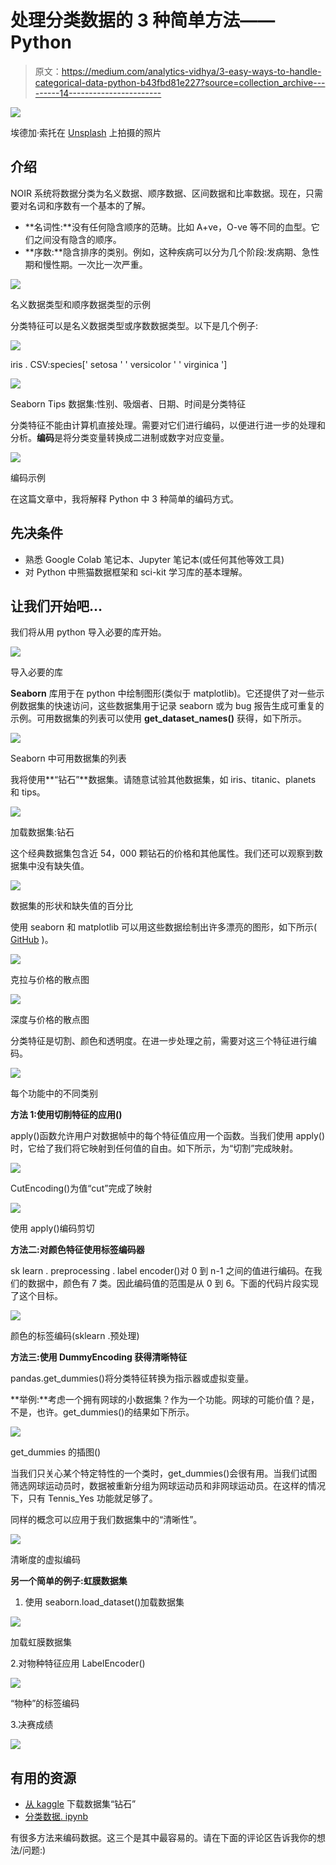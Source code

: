 # 处理分类数据的 3 种简单方法——Python

> 原文：<https://medium.com/analytics-vidhya/3-easy-ways-to-handle-categorical-data-python-b43fbd81e227?source=collection_archive---------14----------------------->

![](img/c6bdc7f65fe2ecdc01326b5e77597068.png)

埃德加·索托在 [Unsplash](https://unsplash.com?utm_source=medium&utm_medium=referral) 上拍摄的照片

## 介绍

NOIR 系统将数据分类为名义数据、顺序数据、区间数据和比率数据。现在，只需要对名词和序数有一个基本的了解。

*   **名词性:**没有任何隐含顺序的范畴。比如 A+ve，O-ve 等不同的血型。它们之间没有隐含的顺序。
*   **序数:**隐含排序的类别。例如，这种疾病可以分为几个阶段:发病期、急性期和慢性期。一次比一次严重。

![](img/11d7476341800a5f170dcf40756cc71f.png)

名义数据类型和顺序数据类型的示例

分类特征可以是名义数据类型或序数数据类型。以下是几个例子:

![](img/e2a4222de1536c19fc22df054ef3f3c6.png)

iris . CSV:species[' setosa ' ' versicolor ' ' virginica ']

![](img/5934ba3fd3e905d6319d92f938e735ac.png)

Seaborn Tips 数据集:性别、吸烟者、日期、时间是分类特征

分类特征不能由计算机直接处理。需要对它们进行编码，以便进行进一步的处理和分析。**编码**是将分类变量转换成二进制或数字对应变量。

![](img/ccf7e80aaec558080d4aaa59be51d10d.png)

编码示例

在这篇文章中，我将解释 Python 中 3 种简单的编码方式。

## 先决条件

*   熟悉 Google Colab 笔记本、Jupyter 笔记本(或任何其他等效工具)
*   对 Python 中熊猫数据框架和 sci-kit 学习库的基本理解。

## 让我们开始吧…

我们将从用 python 导入必要的库开始。

![](img/e823dd0415aa3e241e3d4d5269f65798.png)

导入必要的库

**Seaborn** 库用于在 python 中绘制图形(类似于 matplotlib)。它还提供了对一些示例数据集的快速访问，这些数据集用于记录 seaborn 或为 bug 报告生成可重复的示例。可用数据集的列表可以使用 **get_dataset_names()** 获得，如下所示。

![](img/9df64f1392ca3b0e4472da4102dc84a1.png)

Seaborn 中可用数据集的列表

我将使用**“钻石”**数据集。请随意试验其他数据集，如 iris、titanic、planets 和 tips。

![](img/eaaa12f0d405c8638e2868999a0c4b9b.png)

加载数据集:钻石

这个经典数据集包含近 54，000 颗钻石的价格和其他属性。我们还可以观察到数据集中没有缺失值。

![](img/3319ab50d6369213536b92dc6f39bdb1.png)

数据集的形状和缺失值的百分比

使用 seaborn 和 matplotlib 可以用这些数据绘制出许多漂亮的图形，如下所示( [GitHub](https://github.com/athisha-rk/mediumArticlesRelatedFiles/blob/master/categorical_data.ipynb) )。

![](img/0e9c37c78cc2a2fee64bbc6f0b6fec4e.png)

克拉与价格的散点图

![](img/d10f229ab7d7b3e95482efe5ff28096b.png)

深度与价格的散点图

分类特征是切割、颜色和透明度。在进一步处理之前，需要对这三个特征进行编码。

![](img/e621466d187e74274946630c91d8ab39.png)

每个功能中的不同类别

**方法 1:使用切削特征的应用()**

apply()函数允许用户对数据帧中的每个特征值应用一个函数。当我们使用 apply()时，它给了我们将它映射到任何值的自由。如下所示，为“切割”完成映射。

![](img/3989a3eaee0dba5e593dc6fe1ed61e2c.png)

CutEncoding()为值“cut”完成了映射

![](img/a2650a9a8596488986dd3e30174c25bb.png)

使用 apply()编码剪切

**方法二:对颜色特征使用标签编码器**

sk learn . preprocessing . label encoder()对 0 到 n-1 之间的值进行编码。在我们的数据中，颜色有 7 类。因此编码值的范围是从 0 到 6。下面的代码片段实现了这个目标。

![](img/374bbe3cf3585cf48ef9ee30c7e102bb.png)

颜色的标签编码(sklearn .预处理)

**方法三:使用 DummyEncoding 获得清晰特征**

pandas.get_dummies()将分类特征转换为指示器或虚拟变量。

**举例:**考虑一个拥有网球的小数据集？作为一个功能。网球的可能价值？是，不是，也许。get_dummies()的结果如下所示。

![](img/f4686fccce71c28a9d928b7184878d0d.png)

get_dummies 的插图()

当我们只关心某个特定特性的一个类时，get_dummies()会很有用。当我们试图筛选网球运动员时，数据被重新分组为网球运动员和非网球运动员。在这样的情况下，只有 Tennis_Yes 功能就足够了。

同样的概念可以应用于我们数据集中的“清晰性”。

![](img/83cd7d4bb6148404c2b21789f747699d.png)

清晰度的虚拟编码

**另一个简单的例子:虹膜数据集**

1.  使用 seaborn.load_dataset()加载数据集

![](img/7ef4d8d7f6034d1522143c450b9bd1e7.png)

加载虹膜数据集

2.对物种特征应用 LabelEncoder()

![](img/46097e35144633e80451fa1f3206ba7b.png)

“物种”的标签编码

3.决赛成绩

![](img/8590660b4b525bbd3ae370180d86e43d.png)

## **有用的资源**

*   [从 kaggle](https://www.kaggle.com/shivam2503/diamonds) 下载数据集“钻石”
*   [分类数据. ipynb](https://github.com/athisha-rk/mediumArticlesRelatedFiles/blob/master/categorical_data.ipynb)

有很多方法来编码数据。这三个是其中最容易的。请在下面的评论区告诉我你的想法/问题:)